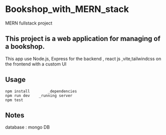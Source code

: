 # Bookshop_with_MERN_stack
MERN fullstack project

## This project is a web application for managing of a bookshop.


This app use  Node.js, Express for the backend , react js ,vite,tailwindcss on the frontend with a custom UI

## Usage
```
npm install        _dependencies
npm run dev    _running server  
npm test           
```

## Notes

database : mongo DB
